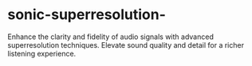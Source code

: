 # sonic-superresolution-
Enhance the clarity and fidelity of audio signals with advanced superresolution techniques. Elevate sound quality and detail for a richer listening experience.
